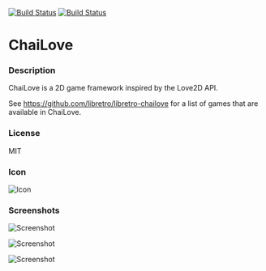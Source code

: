 [![Build Status](https://travis-ci.org/kodi-game/game.libretro.chailove.svg?branch=master)](https://travis-ci.org/kodi-game/game.libretro.chailove)
[![Build Status](https://ci.appveyor.com/api/projects/status/github/kodi-game/game.libretro.chailove?svg=true)](https://ci.appveyor.com/project/kodi-game/game-libretro-chailove)

# ChaiLove

### Description
ChaiLove is a 2D game framework inspired by the Love2D API.

See https://github.com/libretro/libretro-chailove for a list of games that are available in ChaiLove.

### License
MIT

### Icon

![Icon](game.libretro.chailove/resources/icon.png)

### Screenshots

![Screenshot](game.libretro.chailove/resources/screenshot-01.png)

![Screenshot](game.libretro.chailove/resources/screenshot-02.png)

![Screenshot](game.libretro.chailove/resources/screenshot-03.png)


